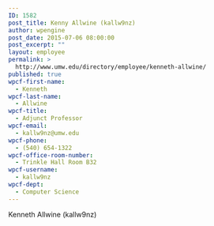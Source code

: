 ```yaml
---
ID: 1582
post_title: Kenny Allwine (kallw9nz)
author: wpengine
post_date: 2015-07-06 08:00:00
post_excerpt: ""
layout: employee
permalink: >
  http://www.umw.edu/directory/employee/kenneth-allwine/
published: true
wpcf-first-name:
  - Kenneth
wpcf-last-name:
  - Allwine
wpcf-title:
  - Adjunct Professor
wpcf-email:
  - kallw9nz@umw.edu
wpcf-phone:
  - (540) 654-1322
wpcf-office-room-number:
  - Trinkle Hall Room B32
wpcf-username:
  - kallw9nz
wpcf-dept:
  - Computer Science
---
```

Kenneth Allwine (kallw9nz)